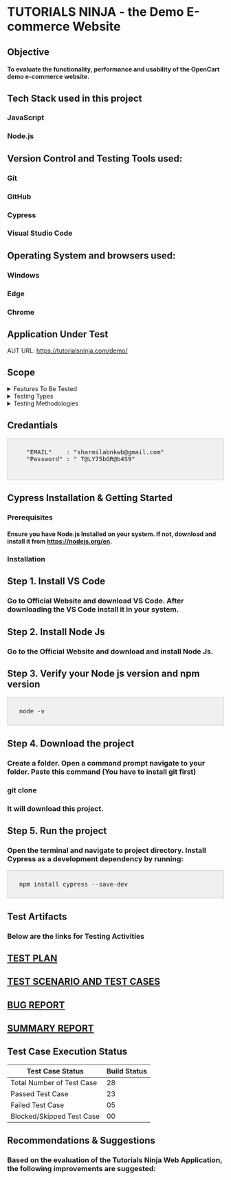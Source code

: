 # TUTORIALS NINJA - the Demo E-commerce Website
## Objective
#### To evaluate the functionality, performance and usability of the OpenCart demo e-commerce website.
## Tech Stack used in this project
### **JavaScript**
### **Node.js** 
## Version Control and Testing Tools used:
### **Git**
### **GitHub**
### **Cypress**
### **Visual Studio Code**
## Operating System and browsers used:
### **Windows**
### **Edge**
### **Chrome**
## Application Under Test
AUT URL: https://tutorialsninja.com/demo/
## Scope
<details>
  <summary>Features To Be Tested</summary>
  <li>Sign Up</li>
  <li>Login</li>
  <li>Contact Us</li>
</details>
<details>
  <summary>Testing Types</summary>
  <li>Functionality Testing</li>
  <li>Performance Testing</li>
  <li>Usability Testing</li>
</details>
<details>
  <summary>Testing Methodologies</summary>
  <li> Black-Box Testing</li>
  <li>Exploratory Testing</li>
  <li>Integation Testing</li>
  <li>End-to-End Testing</li>
</details>

## Credantials 
<div style="background-color: #f0f0f0; border: 1px solid #ccc; padding: 10px;">
  <pre>
    "EMAIL"    : "sharmilabnkwb@gmail.com"
    "Password" : " T@LY75bGR@b4S9"
  </pre>
</div>

## Cypress Installation & Getting Started
### Prerequisites
#### Ensure you have Node.js Installed on your system. If not, download and install it from https://nodejs.org/en.
### Installation
## Step 1. Install VS Code
### Go to Official Website and download VS Code. After downloading the VS Code install it in your system.
## Step 2. Install Node Js
### Go to the Official Website and download and install Node Js.
## Step 3. Verify your Node js version and npm version
<div style="background-color: #f0f0f0; border: 1px solid #ccc; padding: 10px;">
<pre>
  node -v
</pre>
</div>

## Step 4. Download the project
### Create a folder. Open a command prompt navigate to your folder. Paste this command (You have to install git first)
### git clone 
### It will download this project.
## Step 5. Run the project
### Open the terminal and navigate to project directory. Install Cypress as a development dependency by running:
<div style="background-color: #f0f0f0; border: 1px solid #ccc; padding: 10px;">
<pre>
  npm install cypress --save-dev
</pre>
</div>

## Test Artifacts
### Below are the links for Testing Activities
## <a href="https://drive.google.com/file/d/18vfXNP-W9_Fs3SnFe_jtVAWzZ2T0TOSz/view?usp=drive_link" target="_blank">TEST PLAN</a> 
## <a href="https://docs.google.com/spreadsheets/d/1Bhd6HO_F4kcAuzwPXdpbgH7wute_l3weX682my5CRG0/edit?usp=drive_link" target="_blank">TEST SCENARIO AND TEST CASES</a>
## <a href="https://docs.google.com/spreadsheets/d/1TSPwOfbxDvAbWvnbJ45iEGDH_i3-GdJbNz1yzu5rlNM/edit?usp=sharing" target="_blank">BUG REPORT</a>
## <a href="https://drive.google.com/file/d/1CB9eDsU1jc-Y-vnaIltmCAhoB9kEB3f2/view?usp=drive_link" target="_blank">SUMMARY REPORT</a>
## Test Case Execution Status
| Test Case Status         | Build Status |
| ----------------         |--------------|
| Total Number of Test Case|     28       |
|  Passed Test Case        |     23       |
|  Failed Test Case        |     05       |
| Blocked/Skipped Test Case|     00       |

## Recommendations & Suggestions
### Based on the evaluation of the Tutorials Ninja Web Application, the following improvements are suggested:











